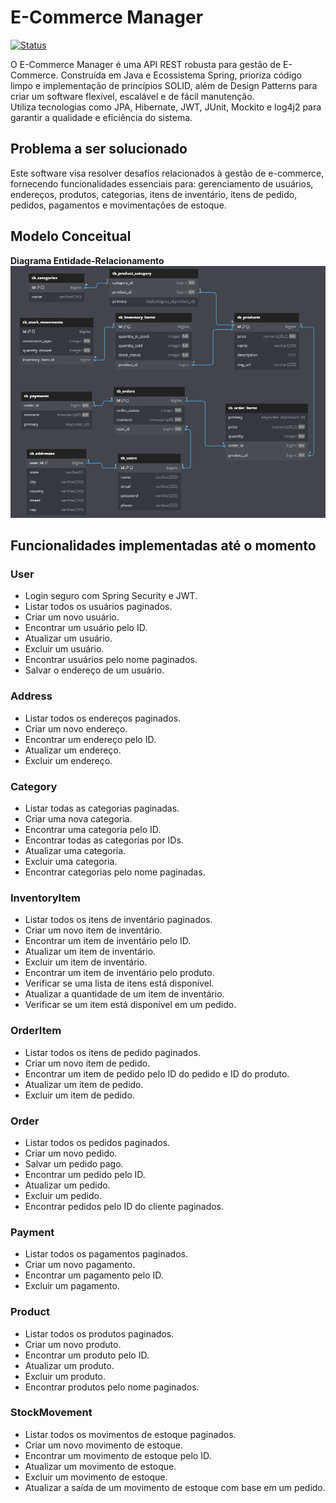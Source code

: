 # E-Commerce Manager
[![Status](https://img.shields.io/badge/Status-Em&nbsp;Desenvolvimento-yellow.svg)](https://github.com/seu-usuario/seu-projeto)

O E-Commerce Manager é uma API REST robusta para gestão de E-Commerce. Construída em Java e Ecossistema Spring, prioriza código limpo e implementação de 
princípios SOLID, além de Design Patterns para criar um software flexível, escalável e de fácil manutenção. </br>
Utiliza tecnologias como JPA, Hibernate, JWT, JUnit, Mockito e log4j2 para garantir a qualidade e eficiência do sistema.

## Problema a ser solucionado
Este software visa resolver desafios relacionados à gestão de e-commerce, fornecendo funcionalidades essenciais para:
gerenciamento de usuários, endereços, produtos, categorias, itens de inventário, itens de pedido, pedidos, pagamentos e movimentações de estoque.

## Modelo Conceitual

**Diagrama Entidade-Relacionamento**
![der-ecommerce-manager](https://github.com/rogeriobgregorio/ecommerce-manager/raw/main/diagrams/der-ecommerce-manager.png)

## Funcionalidades implementadas até o momento
### User

- Login seguro com Spring Security e JWT.
- Listar todos os usuários paginados.
- Criar um novo usuário.
- Encontrar um usuário pelo ID.
- Atualizar um usuário.
- Excluir um usuário.
- Encontrar usuários pelo nome paginados.
- Salvar o endereço de um usuário.

### Address

- Listar todos os endereços paginados.
- Criar um novo endereço.
- Encontrar um endereço pelo ID.
- Atualizar um endereço.
- Excluir um endereço.

### Category

- Listar todas as categorias paginadas.
- Criar uma nova categoria.
- Encontrar uma categoria pelo ID.
- Encontrar todas as categorias por IDs.
- Atualizar uma categoria.
- Excluir uma categoria.
- Encontrar categorias pelo nome paginadas.

### InventoryItem

- Listar todos os itens de inventário paginados.
- Criar um novo item de inventário.
- Encontrar um item de inventário pelo ID.
- Atualizar um item de inventário.
- Excluir um item de inventário.
- Encontrar um item de inventário pelo produto.
- Verificar se uma lista de itens está disponível.
- Atualizar a quantidade de um item de inventário.
- Verificar se um item está disponível em um pedido.

### OrderItem

- Listar todos os itens de pedido paginados.
- Criar um novo item de pedido.
- Encontrar um item de pedido pelo ID do pedido e ID do produto.
- Atualizar um item de pedido.
- Excluir um item de pedido.

### Order

- Listar todos os pedidos paginados.
- Criar um novo pedido.
- Salvar um pedido pago.
- Encontrar um pedido pelo ID.
- Atualizar um pedido.
- Excluir um pedido.
- Encontrar pedidos pelo ID do cliente paginados.

### Payment

- Listar todos os pagamentos paginados.
- Criar um novo pagamento.
- Encontrar um pagamento pelo ID.
- Excluir um pagamento.

### Product

- Listar todos os produtos paginados.
- Criar um novo produto.
- Encontrar um produto pelo ID.
- Atualizar um produto.
- Excluir um produto.
- Encontrar produtos pelo nome paginados.

### StockMovement

- Listar todos os movimentos de estoque paginados.
- Criar um novo movimento de estoque.
- Encontrar um movimento de estoque pelo ID.
- Atualizar um movimento de estoque.
- Excluir um movimento de estoque.
- Atualizar a saída de um movimento de estoque com base em um pedido.

